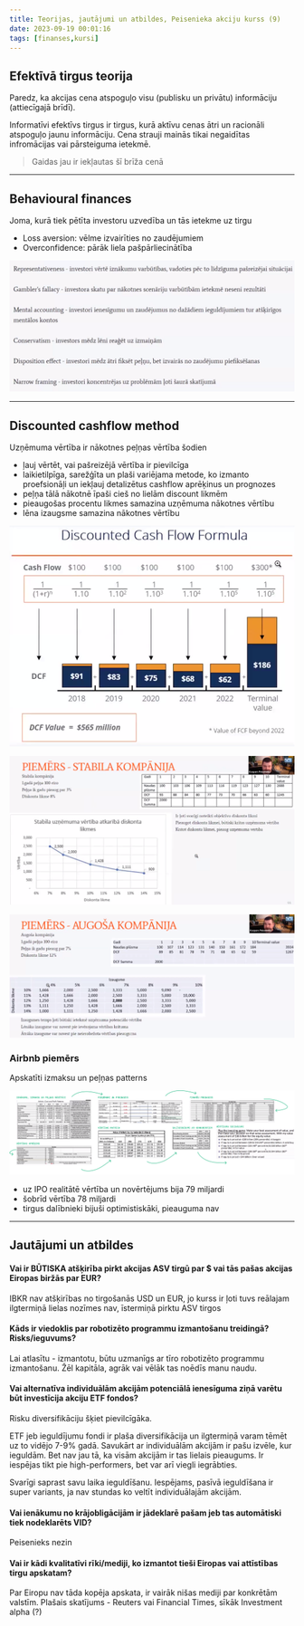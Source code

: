 ```yaml
---
title: Teorijas, jautājumi un atbildes, Peisenieka akciju kurss (9)
date: 2023-09-19 00:01:16
tags: [finanses,kursi]
---
```


## Efektīvā tirgus teorija

Paredz, ka akcijas cena atspoguļo visu (publisku un privātu) informāciju (attiecīgajā brīdī).

Informatīvi efektīvs tirgus ir tirgus, kurā aktīvu cenas ātri un racionāli atspoguļo jaunu informāciju. Cena strauji mainās tikai negaidītas infromācijas vai pārsteiguma ietekmē.

> Gaidas jau ir iekļautas šī brīža cenā

---

## Behavioural finances

Joma, kurā tiek pētīta investoru uzvedība un tās ietekme uz tirgu

- Loss aversion: vēlme izvairīties no zaudējumiem
- Overconfidence: pārāk liela pašpārliecinātība

![citas novirzes](/images/other_biases.png)

----

## Discounted cashflow method

Uzņēmuma vērtība ir nākotnes peļņas vērtība šodien

- ļauj vērtēt, vai pašreizējā vērtība ir pievilcīga
- laikietilpīga, sarežģīta un plaši variējama metode, ko izmanto proefsionāļi un iekļauj detalizētus cashflow aprēķinus un prognozes
- peļņa tālā nākotnē īpaši cieš no lielām discount likmēm
- pieaugošas procentu likmes samazina uzņēmuma nākotnes vērtību
- lēna izaugsme samazina nākotnes vērtību

![discounted cashflow formula](images/discounted-cashflow.png)

![discounted cashflow piemērs](images/discounted-cashflow-example.png)

![discounted cashflow piemērs augošai kompānijai](images/discounted-cashflow-example-growth.png)

### Airbnb piemērs

Apskatīti izmaksu un peļņas patterns

![finanšu analīze](images/airbnb-piemers.png)

- uz IPO realitātē vērtība un novērtējums bija 79 miljardi
- šobrīd vērtība 78 miljardi
- tirgus dalībnieki bijuši optimistiskāki, pieauguma nav

---

## Jautājumi un atbildes

#### Vai ir BŪTISKA atšķirība pirkt akcijas ASV tirgū par $ vai tās pašas akcijas Eiropas biržās par EUR?

IBKR nav atšķirības no tirgošanās USD un EUR, jo kurss ir ļoti tuvs reālajam
ilgtermiņā lielas nozīmes nav, īstermiņā pirktu ASV tirgos


#### Kāds ir viedoklis par robotizēto programmu izmantošanu treidingā? Risks/ieguvums?

Lai atlasītu - izmantotu, būtu uzmanīgs ar tīro robotizēto programmu izmantošanu.
Žēl kapitāla, agrāk vai vēlāk tas noēdīs manu naudu.


#### Vai alternatīva individuālām akcijām potenciālā ienesīguma ziņā varētu būt investīcija akciju ETF fondos?

Risku diversifikāciju šķiet pievilcīgāka.

ETF jeb ieguldījumu fondi ir plaša diversifikācija un ilgtermiņā varam tēmēt uz to vidējo 7-9% gadā. Savukārt ar individuālām akcijām ir pašu izvēle, kur ieguldām. Bet nav jau tā, ka visām akcijām ir tas lielais pieaugums. Ir iespējas tikt pie high-performers, bet var arī viegli iegrābties.

Svarīgi saprast savu laika ieguldīšanu. Iespējams, pasīvā ieguldīšana ir super variants, ja nav stundas ko veltīt individuālajām akcijām.

#### Vai ienākumu no krājobligācijām ir jādeklarē pašam jeb tas automātiski tiek nodeklarēts VID?

Peisenieks nezin


#### Vai ir kādi kvalitatīvi rīki/mediji, ko izmantot tieši Eiropas vai attīstības tirgu apskatam?

Par Eiropu nav tāda kopēja apskata, ir vairāk nišas mediji par konkrētām valstīm. Plašais skatījums - Reuters vai Financial Times, sīkāk Investment alpha (?)